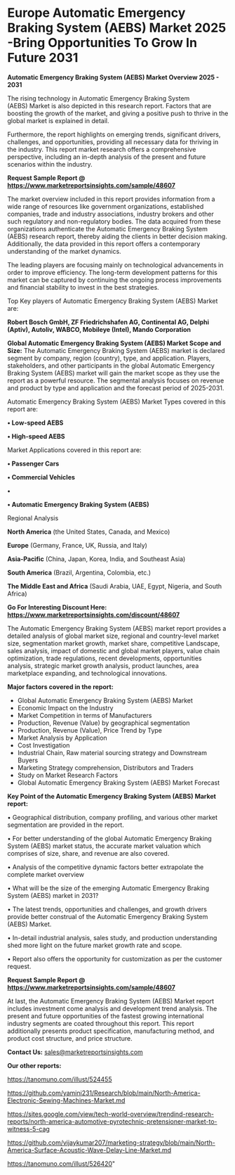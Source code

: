 # Europe Automatic Emergency Braking System (AEBS) Market 2025 -Bring Opportunities To Grow In Future 2031

<Strong> Automatic Emergency Braking System (AEBS) Market Overview 2025 - 2031</strong>

The rising technology in Automatic Emergency Braking System (AEBS) Market is also depicted in this research report. Factors that are boosting the growth of the market, and giving a positive push to thrive in the global market is explained in detail.

Furthermore, the report highlights on emerging trends, significant drivers, challenges, and opportunities, providing all necessary data for thriving in the industry. This report market research offers a comprehensive perspective, including an in-depth analysis of the present and future scenarios within the industry.

<strong>Request Sample Report @ <a href=https://www.marketreportsinsights.com/sample/48607>https://www.marketreportsinsights.com/sample/48607</a></strong>

The market overview included in this report provides information from a wide range of resources like government organizations, established companies, trade and industry associations, industry brokers and other such regulatory and non-regulatory bodies. The data acquired from these organizations authenticate the Automatic Emergency Braking System (AEBS) research report, thereby aiding the clients in better decision making. Additionally, the data provided in this report offers a contemporary understanding of the market dynamics.

The leading players are focusing mainly on technological advancements in order to improve efficiency. The long-term development patterns for this market can be captured by continuing the ongoing process improvements and financial stability to invest in the best strategies.

Top Key players of Automatic Emergency Braking System (AEBS) Market are:

<strong>Robert Bosch GmbH, ZF Friedrichshafen AG, Continental AG, Delphi (Aptiv), Autoliv, WABCO, Mobileye (Intel), Mando Corporation</strong>

<strong><b>Global Automatic Emergency Braking System (AEBS) Market Scope and Size:</b></strong>
The Automatic Emergency Braking System (AEBS) market is declared segment by company, region (country), type, and application. Players, stakeholders, and other participants in the global Automatic Emergency Braking System (AEBS) market will gain the market scope as they use the report as a powerful resource. The segmental analysis focuses on revenue and product by type and application and the forecast period of 2025-2031.

Automatic Emergency Braking System (AEBS) Market Types covered in this report are:

<strong>•  Low-speed AEBS

•  High-speed AEBS</strong>

Market Applications covered in this report are:

<strong>•  Passenger Cars

•  Commercial Vehicles

•  

•  Automatic Emergency Braking System (AEBS)</strong> 

Regional Analysis

<strong>North America</strong> (the United States, Canada, and Mexico)

<strong>Europe</strong> (Germany, France, UK, Russia, and Italy)

<strong>Asia-Pacific</strong> (China, Japan, Korea, India, and Southeast Asia)

<strong>South America</strong> (Brazil, Argentina, Colombia, etc.)

<strong>The Middle East and Africa</strong> (Saudi Arabia, UAE, Egypt, Nigeria, and South Africa)

<strong>Go For Interesting Discount Here: <a href=https://www.marketreportsinsights.com/discount/48607>https://www.marketreportsinsights.com/discount/48607</a></strong>

The Automatic Emergency Braking System (AEBS) market report provides a detailed analysis of global market size, regional and country-level market size, segmentation market growth, market share, competitive Landscape, sales analysis, impact of domestic and global market players, value chain optimization, trade regulations, recent developments, opportunities analysis, strategic market growth analysis, product launches, area marketplace expanding, and technological innovations.

<strong><b>Major factors covered in the report:</b></strong>
<ul>
  <li>Global Automatic Emergency Braking System (AEBS) Market </li>
  <li>Economic Impact on the Industry</li>
  <li>Market Competition in terms of Manufacturers</li>
  <li>Production, Revenue (Value) by geographical segmentation</li>
  <li>Production, Revenue (Value), Price Trend by Type</li>
  <li>Market Analysis by Application</li>
  <li>Cost Investigation</li>
  <li>Industrial Chain, Raw material sourcing strategy and Downstream Buyers</li>
  <li>Marketing Strategy comprehension, Distributors and Traders</li>
  <li>Study on Market Research Factors</li>
  <li>Global Automatic Emergency Braking System (AEBS) Market Forecast</li>
</ul>

<strong><b>Key Point of the Automatic Emergency Braking System (AEBS) Market report:</b></strong>

• Geographical distribution, company profiling, and various other market segmentation are provided in the report.

• For better understanding of the global Automatic Emergency Braking System (AEBS) market status, the accurate market valuation which comprises of size, share, and revenue are also covered.

• Analysis of the competitive dynamic factors better extrapolate the complete market overview

• What will be the size of the emerging Automatic Emergency Braking System (AEBS) market in 2031?

• The latest trends, opportunities and challenges, and growth drivers provide better construal of the Automatic Emergency Braking System (AEBS) Market.

• In-detail industrial analysis, sales study, and production understanding shed more light on the future market growth rate and scope.

• Report also offers the opportunity for customization as per the customer request.

<strong>Request Sample Report @ <a href=https://www.marketreportsinsights.com/sample/48607>https://www.marketreportsinsights.com/sample/48607</a></strong>

At last, the Automatic Emergency Braking System (AEBS) Market report includes investment come analysis and development trend analysis. The present and future opportunities of the fastest growing international industry segments are coated throughout this report. This report additionally presents product specification, manufacturing method, and product cost structure, and price structure.

<strong>Contact Us:</strong>
sales@marketreportsinsights.com

<strong>Our other reports:</strong>

<a href=https://tanomuno.com/illust/524455>https://tanomuno.com/illust/524455</a>

<a href=https://github.com/yamini231/Research/blob/main/North-America-Electronic-Sewing-Machines-Market.md>https://github.com/yamini231/Research/blob/main/North-America-Electronic-Sewing-Machines-Market.md</a>

<a href=https://sites.google.com/view/tech-world-overview/trendind-research-reports/north-america-automotive-pyrotechnic-pretensioner-market-to-witness-5-cag>https://sites.google.com/view/tech-world-overview/trendind-research-reports/north-america-automotive-pyrotechnic-pretensioner-market-to-witness-5-cag</a>

<a href=https://github.com/vijaykumar207/marketing-strategy/blob/main/North-America-Surface-Acoustic-Wave-Delay-Line-Market.md>https://github.com/vijaykumar207/marketing-strategy/blob/main/North-America-Surface-Acoustic-Wave-Delay-Line-Market.md</a>

<a href=https://tanomuno.com/illust/526420>https://tanomuno.com/illust/526420</a>"
